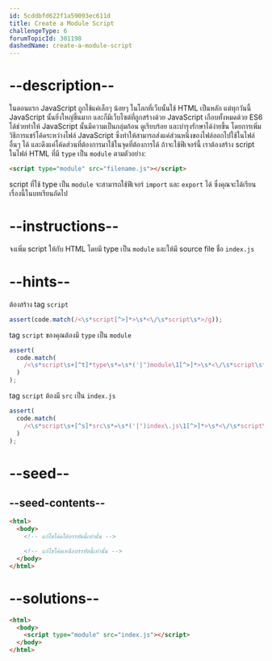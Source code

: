 ```yaml
---
id: 5cddbfd622f1a59093ec611d
title: Create a Module Script
challengeType: 6
forumTopicId: 301198
dashedName: create-a-module-script
---
```


# --description--

ในตอนแรก JavaScript ถูกใช้แค่เล็กๆ น้อยๆ ในโลกที่เว็บนั้นใช้ HTML เป็นหลัก แต่ทุกวันนี้ JavaScript นั้นยิ่งใหญ่ขึ้นมาก และก็มีเว็บไซต์ที่ถูกสร้างด้วย JavaScript เกือบทั้งหมดด้วย 
ES6 ได้ช่วยทำให้ JavaScript นั้นมีความเป็นกลุ่มก้อน ดูเรียบร้อย และบำรุงรักษาได้ง่ายขึ้น  โดยการเพิ่มวิธีการแชร์โค้ดระหว่างไฟล์ JavaScript ซึ่งทำให้สามารถส่งแค่ส่วนหนึ่งของไฟล์ออกไปใช้ในไฟล์อื่นๆ ได้ และดึงแค่โค้ดส่วนที่ต้องการมาใช้ในจุดที่ต้องการได้ ถ้าจะใช้ฟีเจอร์นี้ เราต้องสร้าง script ในไฟล์ HTML ที่มี `type` เป็น `module` ตามตัวอย่าง:

```html
<script type="module" src="filename.js"></script>
```

script ที่ใช้ type เป็น `module` จะสามารถใช้ฟีเจอร์ `import` และ `export` ได้ ซึ่งคุณจะได้เรียนเรื่องนี้ในบทเรียนถัดไป

# --instructions--

จงเพิ่ม script ให้กับ HTML โดยมี type เป็น `module` และให้มี source file ชื่อ `index.js`


# --hints--

ต้องสร้าง tag `script` 

```js
assert(code.match(/<\s*script[^>]*>\s*<\/\s*script\s*>/g));
```

tag `script` ของคุณต้องมี `type` เป็น `module`

```js
assert(
  code.match(
    /<\s*script\s+[^t]*type\s*=\s*('|")module\1[^>]*>\s*<\/\s*script\s*>/g
  )
);
```

tag `script` ต้องมี `src` เป็น `index.js`

```js
assert(
  code.match(
    /<\s*script\s+[^s]*src\s*=\s*('|")index\.js\1[^>]*>\s*<\/\s*script\s*>/g
  )
);
```

# --seed--

## --seed-contents--

```html
<html>
  <body>
    <!-- แก้ไขโค้ดใต้บรรทัดนี้เท่านั้น -->

    <!-- แก้ไขโค้ดเหนือบรรทัดนี้เท่านั้น -->
  </body>
</html>
```

# --solutions--

```html
<html>
  <body>
    <script type="module" src="index.js"></script>
  </body>
</html>
```
